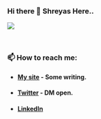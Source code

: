 ### Hi there 👋 Shreyas Here..

![](https://visitor-badge.glitch.me/badge?page_id=shreyaspapi.shreyaspapi)

<br />

### 📫 How to reach me:
 - #### [My site](https://shreyasp.me) - Some writing.
 - #### [Twitter](https://twitter.com/spapinwar) - DM open.
 - #### [LinkedIn](https://www.linkedin.com/in/shreyaspapi)

